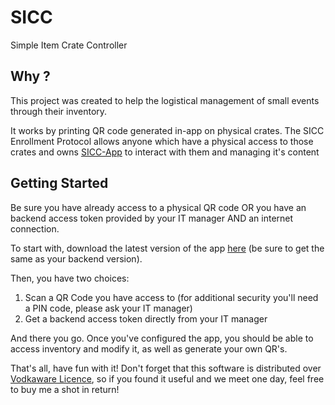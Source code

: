 # SICC

Simple Item Crate Controller

## Why ?

This project was created to help the logistical management of small events through their inventory.

It works by printing QR code generated in-app on physical crates. The SICC Enrollment Protocol allows anyone which have a physical access to those crates and owns [SICC-App](https://github.com/XVanilor/sicc-app) to interact with them and managing it's content

## Getting Started

Be sure you have already access to a physical QR code OR you have an backend access token provided by your IT manager AND an internet connection.

To start with, download the latest version of the app [here](https://github.com/XVanilor/sicc-api/releases) (be sure to get the same as your backend version).

Then, you have two choices:
1. Scan a QR Code you have access to (for additional security you'll need a PIN code, please ask your IT manager)
2. Get a backend access token directly from your IT manager

And there you go. Once you've configured the app, you should be able to access inventory and modify it, as well as generate your own QR's.

That's all, have fun with it! Don't forget that this software is distributed over [Vodkaware Licence](https://github.com/XVanilor/sicc-api/blob/master/LICENSE), so if you found it useful and we meet one day, feel free to buy me a shot in return!